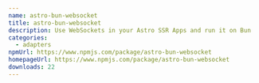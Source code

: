 ```yaml
---
name: astro-bun-websocket
title: astro-bun-websocket
description: Use WebSockets in your Astro SSR Apps and run it on Bun
categories:
  - adapters
npmUrl: https://www.npmjs.com/package/astro-bun-websocket
homepageUrl: https://www.npmjs.com/package/astro-bun-websocket
downloads: 22
---
```

